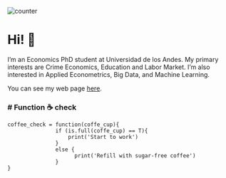 ![counter](https://enj7yxp0hgzidef.m.pipedream.net)
<!-- https://www.geeksforgeeks.org/how-to-add-a-readme-to-your-github-profile/ -->

# Hi! :wave:

I’m an Economics PhD student at Universidad de los Andes. My primary interests are Crime Economics, Education and Labor Market. I’m also interested in Applied Econometrics, Big Data, and Machine Learning.

You can see my web page [here](https://eduard-martinez.github.io).

### # Function :coffee: check 
```
coffee_check = function(coffe_cup){ 
               if (is.full(coffe_cup) == T){
                   print('Start to work')
               }
               else {
                     print('Refill with sugar-free coffee')
               }
}
```



<!--[Github stats](https://github-readme-stats.vercel.app/api?username=eduard-martinez)-->



